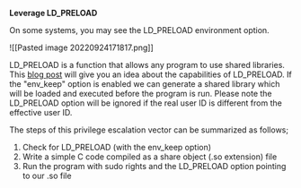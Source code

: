 **Leverage LD_PRELOAD**

On some systems, you may see the LD_PRELOAD environment option.

![[Pasted image 20220924171817.png]]


LD_PRELOAD is a function that allows any program to use shared libraries. This [blog post](https://rafalcieslak.wordpress.com/2013/04/02/dynamic-linker-tricks-using-ld_preload-to-cheat-inject-features-and-investigate-programs/) will give you an idea about the capabilities of LD_PRELOAD. If the "env_keep" option is enabled we can generate a shared library which will be loaded and executed before the program is run. Please note the LD_PRELOAD option will be ignored if the real user ID is different from the effective user ID.

The steps of this privilege escalation vector can be summarized as follows;

1.  Check for LD_PRELOAD (with the env_keep option)
2.  Write a simple C code compiled as a share object (.so extension) file
3.  Run the program with sudo rights and the LD_PRELOAD option pointing to our .so file 